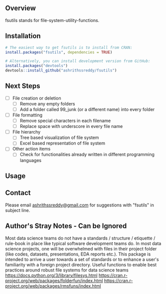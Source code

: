 <!-- README.md is generated from README.Rmd. Please edit that file -->

## Overview
fsutils stands for file-system-utility-functions. 

## Installation

``` r
# The easiest way to get fsutils is to install from CRAN:
install.packages("fsutils", dependencies = TRUE)

# Alternatively, you can install development version from GitHub:
install.packages("devtools")
devtools::install_github("ashrithssreddy/fsutils")
```

## Next Steps
- [ ] File creation or deletion
	- [ ] Remove any empty folders
	- [ ] Add a folder called 99_junk (or a different name) into every folder

- [ ] File formatting
	- [ ] Remove special characters in each filename
	- [ ] Replace space with underscore in every file name
	
- [ ] File hierarchy
	- [ ] Tree based visualization of file system
	- [ ] Excel based representation of file system
 
- [ ] Other action items
	- [ ] Check for functionalities already written in different programming languages

## Usage

## Contact
Please email ashrithssreddy@gmail.com for suggestions with "fsutils" in subject line.

## Author's Stray Notes - Can be Ignored
Most data science teams do not have a standards / structure / etiquette / rule-book in place like typical software development teams do.
In most data science projects, one will be overwhelmed with files in their project folder (like codes, datasets, presentations, EDA reports etc.).
This package is intended to arrive a user towards a set of standards or to enhance a user's familiarity with a foreign project directory.
Useful functions to enable best practices around robust file systems for data science teams
https://docs.python.org/3/library/filesys.html
https://cran.r-project.org/web/packages/folderfun/index.html
https://cran.r-project.org/web/packages/rmsfuns/index.html